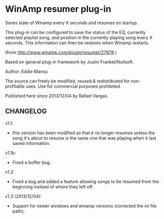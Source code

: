 WinAmp resumer plug-in
=======================

Saves state of Winamp every X seconds and resumes on startup.

This plug-in can be configured to save the status of the EQ, currently selected playlist song, and position in the currently playing song every X seconds. This information can then be restores when Winamp restarts.

(from http://www.winamp.com/plugin/resumer/27878 )

Based on general plug-in framework by Justin Frankel/Nullsoft.

Author:  Eddie Mansu

The source can freely be modified, reused & redistributed for non-
profitable uses. Use for commercial purposes prohibited.

Published here since 2013/12/04 by Rafael Vargas.

CHANGELOG
---------

v1.1:
  - this version has been modified so that it no longer resumes unless the song it's about to resume is the same one that was playing when it last saved information.

v1.1b: 
  - Fixed a buffer bug.

v1.2:
  - Fixed a bug and added a feature allowing songs to be resumed from the beginning instead of where they left off.

v1.3 (2013/12/04):
  - Support for newer windows and winamp versions (corrected the ini file path);
